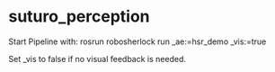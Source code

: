 # suturo_perception
Start Pipeline with:
rosrun robosherlock run _ae:=hsr_demo _vis:=true

Set _vis to false if no visual feedback is needed.


